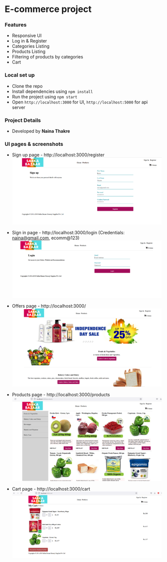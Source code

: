 # E-commerce project

### Features 

- Responsive UI
- Log in & Register
- Categories Listing
- Products Listing
- Filtering of products by categories
- Cart

### Local set up

- Clone the repo
- Install dependencies using `npm install`
- Run the project using `npm start`
- Open `http://localhost:3000` for UI, `http://localhost:5000` for api server

### Project Details

- Developed by **Naina Thakre**

### UI pages & screenshots

- Sign up page - http://localhost:3000/register
![Signup page](public/screenshots/signup.png)

- Sign in page - http://localhost:3000/login (Credentials: naina@gmail.com, ecomm@123)
![Signin page](public/screenshots/signin.png)

- Offers page -  http://localhost:3000/
![Offers page](public/screenshots/offers.png)

- Products page -  http://localhost:3000/products
![Products page](public/screenshots/products.png)

- Cart page -  http://localhost:3000/cart 
![Cart page](public/screenshots/cart.png)





